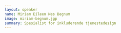 ```yaml
---
layout: speaker
name: Miriam Eileen Nes Begnum
image: miriam-begnum.jgp
summary: Spesialist for inkluderende tjenestedesign
---
```

